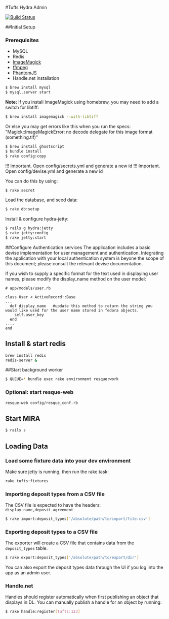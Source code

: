 #Tufts Hydra Admin

[![Build Status](https://travis-ci.org/curationexperts/mira.svg?branch=master)](https://travis-ci.org/curationexperts/mira)

##Initial Setup

### Prerequisites
* MySQL
* Redis
* [ImageMagick](http://www.imagemagick.org/)
* [ffmpeg](http://www.ffmpeg.org/)
* [PhantomJS](https://github.com/teampoltergeist/poltergeist#installing-phantomjs)
* Handle.net installation

```bash
$ brew install mysql
$ mysql.server start
```

**Note:**
If you install ImageMagick using homebrew, you may need to add a switch for libtiff:

```bash
$ brew install imagemagick --with-libtiff
```

Or else you may get errors like this when you run the specs:
"Magick::ImageMagickError: no decode delegate for this image format (something.tif)"

```bash
$ brew install ghostscript
$ bundle install
$ rake config:copy
```

!!! Important. Open config/secrets.yml and generate a new id
!!! Important. Open config/devise.yml and generate a new id

You can do this by using:

```bash
$ rake secret
```

Load the database, and seed data:

```bash
$ rake db:setup
```

Install & configure hydra-jetty:

```bash
$ rails g hydra:jetty
$ rake jetty:config
$ rake jetty:start
```

##Configure Authentication services
The application includes a basic devise implementation for user management and authentication.  Integrating the
application with your local authentication system is beyone the scope of this document; please consult the
relevant devise documentation.

If you wish to supply a specific format for the text used in displaying user names, please modify the display_name
method on the user model:
```
# app/models/user.rb

class User < ActiveRecord::Base
...
  def display_name   #update this method to return the string you would like used for the user name stored in fedora objects.
    self.user_key
  end
....
end

```

## Install & start redis
```bash
brew install redis
redis-server &
```

##Start background worker
```bash
$ QUEUE=* bundle exec rake environment resque:work
```

### Optional: start resque-web
```bash
resque-web config/resque_conf.rb
```

## Start MIRA
```bash
$ rails s
```

## Loading Data

### Load some fixture data into your dev environment

Make sure jetty is running, then run the rake task:

```bash
rake tufts:fixtures
```

### Importing deposit types from a CSV file

The CSV file is expected to have the headers:  
` display_name,deposit_agreement `

```bash
$ rake import:deposit_types['/absolute/path/to/import/file.csv']
```

### Exporting deposit types to a CSV file

The exporter will create a CSV file that contains data from the `deposit_types` table.

```bash
$ rake export:deposit_types['/absolute/path/to/export/dir']
```

You can also export the deposit types data through the UI if you log into the app as an admin user.

### Handle.net

Handles should register automatically when first publishing an object that displays in DL. You can manually publish a handle for an object by running:

```bash
$ rake handle:register[tufts:123]
```

